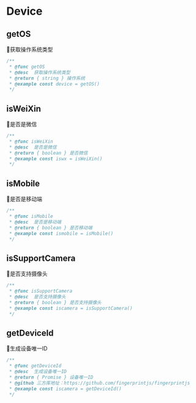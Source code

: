 # Device
## getOS
🧿获取操作系统类型
```typescript
/**
 * @func getOS
 * @desc  获取操作系统类型
 * @return { string } 操作系统
 * @example const device = getOS()
 */
```
## isWeiXin
🧿是否是微信
```typescript
/**
 * @func isWeiXin
 * @desc  是否是微信
 * @return { boolean } 是否微信
 * @example const iswx = isWeiXin()
 */
```
## isMobile
🧿是否是移动端
```typescript
/**
 * @func isMobile
 * @desc  是否是移动端
 * @return { boolean } 是否移动端
 * @example const ismobile = isMobile()
 */
```
## isSupportCamera
🧿是否支持摄像头
```typescript
/**
 * @func isSupportCamera
 * @desc  是否支持摄像头
 * @return { boolean } 是否支持摄像头
 * @example const iscamera = isSupportCamera()
 */
```
## getDeviceId
🧿生成设备唯一ID
```typescript
/**
 * @func getDeviceId
 * @desc  生成设备唯一ID
 * @return { Promise } 设备唯一ID
 * @github 三方库地址：https://github.com/fingerprintjs/fingerprintjs
 * @example const iscamera = getDeviceId()
 */
```
